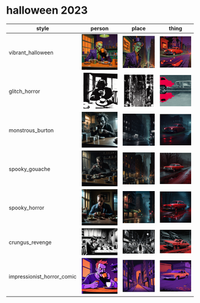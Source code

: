 # halloween 2023

| style | person | place | thing |
| --- | --- | --- | --- |
| vibrant_halloween | ![](/images/vibrant_halloween_person.webp?raw=true) | ![](/images/vibrant_halloween_place.webp?raw=true) | ![](/images/vibrant_halloween_thing.webp?raw=true) |
| glitch_horror | ![](/images/glitch_horror_person.webp?raw=true) | ![](/images/glitch_horror_place.webp?raw=true) | ![](/images/glitch_horror_thing.webp?raw=true) |
| monstrous_burton | ![](/images/monstrous_burton_person.webp?raw=true) | ![](/images/monstrous_burton_place.webp?raw=true) | ![](/images/monstrous_burton_thing.webp?raw=true) |
| spooky_gouache | ![](/images/spooky_gouache_person.webp?raw=true) | ![](/images/spooky_gouache_place.webp?raw=true) | ![](/images/spooky_gouache_thing.webp?raw=true) |
| spooky_horror | ![](/images/spooky_horror_person.webp?raw=true) | ![](/images/spooky_horror_place.webp?raw=true) | ![](/images/spooky_horror_thing.webp?raw=true) |
| crungus_revenge | ![](/images/crungus_revenge_person.webp?raw=true) | ![](/images/crungus_revenge_place.webp?raw=true) | ![](/images/crungus_revenge_thing.webp?raw=true) |
| impressionist_horror_comic | ![](/images/impressionist_horror_comic_person.webp?raw=true) | ![](/images/impressionist_horror_comic_place.webp?raw=true) | ![](/images/impressionist_horror_comic_thing.webp?raw=true) |